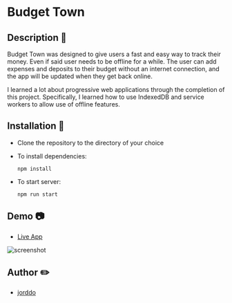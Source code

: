 # Budget Town

## Description 💁

Budget Town was designed to give users a fast and easy way to track their money. Even if said user needs to be offline for a while. The user can add expenses and deposits to their budget without an internet connection, and the app will be updated when they get back online.

I learned a lot about progressive web applications through the completion of this project. Specifically, I learned how to use IndexedDB and service workers to allow use of offline features.

## Installation 🚀

- Clone the repository to the directory of your choice
- To install dependencies:

      npm install

- To start server:

      npm run start

## Demo 📷

- [Live App](https://boiling-escarpment-05254.herokuapp.com/)

![screenshot](https://user-images.githubusercontent.com/94631019/169698021-b089a8a1-26e2-421b-847d-13bf78290c2b.png)

## Author ✏️

- [jorddo](https://github.com/jorddo)
